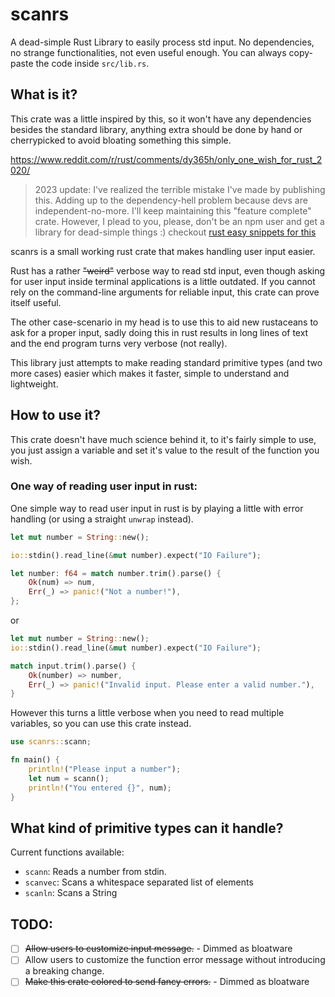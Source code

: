 # scanrs

A dead-simple Rust Library to easily process std input. No dependencies, no strange functionalities, not even useful enough. You can always copy-paste the code inside `src/lib.rs`.

## What is it?

This crate was a little inspired by this, so it won't have any dependencies
besides the standard library, anything extra should be done by hand or
cherrypicked to avoid bloating something this simple.

https://www.reddit.com/r/rust/comments/dy365h/only_one_wish_for_rust_2020/

> 2023 update: I've realized the terrible mistake I've made by publishing this. Adding up to the dependency-hell problem because devs are independent-no-more. I'll keep maintaining this "feature complete" crate. However, I plead to you, please, don't be an npm user and get a library for dead-simple things :) checkout [rust easy snippets for this](https://github.com/VentGrey/rust-easy-snippets)

scanrs is a small working rust crate that makes handling user input
easier.

Rust has a rather ~~"weird"~~ verbose way to read std input, even though asking for user
input inside terminal applications is a little outdated. If you cannot rely on the command-line arguments for reliable input, this crate can prove itself useful.

The other case-scenario in my head is to use this to aid new rustaceans to ask for a proper
input, sadly doing this in rust results in long lines of text and the end program turns very verbose (not really).

This library just attempts to make reading standard primitive types (and two more cases) easier which
makes it faster, simple to understand and lightweight.

## How to use it?

This crate doesn't have much science behind it, to it's fairly simple to use,
you just assign a variable and set it's value to the result of the function you wish.


### One way of reading user input in rust:

One simple way to read user input in rust is by playing a little with error
handling (or using a straight `unwrap` instead).

``` rust
let mut number = String::new();

io::stdin().read_line(&mut number).expect("IO Failure");

let number: f64 = match number.trim().parse() {
    Ok(num) => num,
    Err(_) => panic!("Not a number!"),
};
```

or

``` rust
let mut number = String::new();
io::stdin().read_line(&mut number).expect("IO Failure");

match input.trim().parse() {
    Ok(number) => number,
    Err(_) => panic!("Invalid input. Please enter a valid number."),
}

```

However this turns a little verbose when you need to read multiple variables, so
you can use this crate instead.

``` rust
use scanrs::scann;

fn main() {
    println!("Please input a number");
    let num = scann();
    println!("You entered {}", num);
}
```

## What kind of primitive types can it handle?

Current functions available:

* `scann`: Reads a number from stdin.
* `scanvec`: Scans a whitespace separated list of elements
* `scanln`: Scans a String

## TODO: 
- [ ] ~~Allow users to customize input message.~~ - Dimmed as bloatware
- [ ] Allow users to customize the function error message without introducing a breaking change.
- [ ] ~~Make this crate colored to send fancy errors.~~ - Dimmed as bloatware
